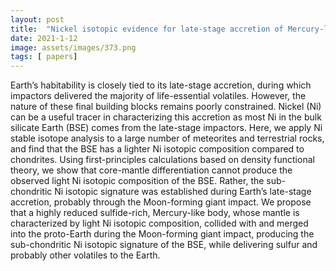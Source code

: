 ```yaml
---
layout: post
title:  "Nickel isotopic evidence for late-stage accretion of Mercury-like differentiated planetary embryos"
date: 2021-1-12
image: assets/images/373.png
tags: [ papers]
---
```


Earth’s habitability is closely tied to its late-stage accretion, during which impactors delivered the majority of life-essential volatiles. However, the nature of these final building blocks remains poorly constrained. Nickel (Ni) can be a useful tracer in characterizing this accretion as most Ni in the bulk silicate Earth (BSE) comes from the late-stage impactors. Here, we apply Ni stable isotope analysis to a large number of meteorites and terrestrial rocks, and find that the BSE has a lighter Ni isotopic composition compared to chondrites. Using first-principles calculations based on density functional theory, we show that core-mantle differentiation cannot produce the observed light Ni isotopic composition of the BSE. Rather, the sub-chondritic Ni isotopic signature was established during Earth’s late-stage accretion, probably through the Moon-forming giant impact. We propose that a highly reduced sulfide-rich, Mercury-like body, whose mantle is characterized by light Ni isotopic composition, collided with and merged into the proto-Earth during the Moon-forming giant impact, producing the sub-chondritic Ni isotopic signature of the BSE, while delivering sulfur and probably other volatiles to the Earth.
